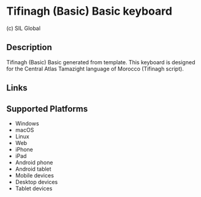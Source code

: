 Tifinagh (Basic) Basic keyboard
==============

(c) SIL Global

Description
-----------

Tifinagh (Basic) Basic generated from template. This keyboard is designed for the Central Atlas Tamazight language of Morocco (Tifinagh script).

Links
-----

Supported Platforms
-------------------
 * Windows
 * macOS
 * Linux
 * Web
 * iPhone
 * iPad
 * Android phone
 * Android tablet
 * Mobile devices
 * Desktop devices
 * Tablet devices

